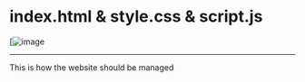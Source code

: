 # index.html & style.css & script.js
[![image](https://whimsical.com/L2Svva9R8i6DRa9VVRznme)

-----------------------------
This is how the website should be managed
